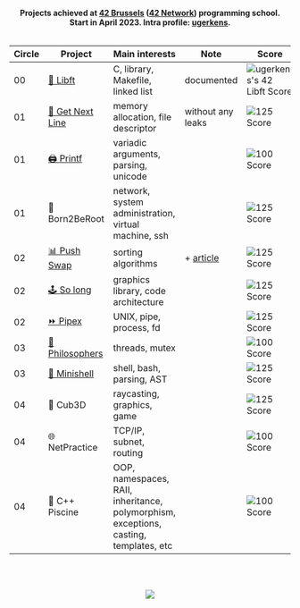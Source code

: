 <p align="center">
	<b>
	Projects achieved at <a href="https://campus19.be/">42 Brussels</a> (<a href="https://www.42network.org/">42 Network</a>) programming school.
	<br>
	Start in April 2023. Intra profile: <a href="https://profile.intra.42.fr/users/ugerkens">ugerkens</a>.
	<br><br>
	</b>
</p>
<table align="center">
	<thead>
		<tr>
			<th>Circle</th>
			<th>Project</th>
			<th>Main interests</th>
			<th>Note</th>
			<th>Score</th>
		</tr>
	</thead>
	<tbody>
		<tr>
			<td>00</td>
			<td><a href="https://github.com/ulsgks/libft">🧰 Libft</a></td>
			<td>C, library, Makefile, linked list</td>
			<td>documented</td>
			<td>
				<picture>
					<img src="https://github.com/ulsgks/42-Cursus/assets/99326326/70ee5416-6694-4b0c-833b-bb410255057a" alt="ugerkens's 42 Libft Score" />
				</picture>
			</td>
		</tr>
		<tr>
			<td>01</td>
			<td><a href="https://github.com/ulsgks/get_next_line">📃 Get Next Line</a></td>
			<td>memory allocation, file descriptor</td>
			<td>without any leaks</td>
			<td>
				<picture><img src="https://github.com/ulsgks/42-Cursus/assets/99326326/70ee5416-6694-4b0c-833b-bb410255057a" alt="125 Score" /></picture>
			</td>
		</tr>
		<tr>
			<td>01</td>
			<td><a href="https://github.com/ulsgks/printf">🖨️ Printf</a></td>
			<td>variadic arguments, parsing, unicode</td>
			<td></td>
			<td>
				<picture><img src="https://github.com/ulsgks/42-Cursus/assets/99326326/2f5ffb87-cc99-4ab2-910e-3b3ac5917541" alt="100 Score" /></picture>
			</td>
		</tr>
		<tr>
			<td>01</td>
			<td>💾 Born2BeRoot</td>
			<td>network, system administration, virtual machine, ssh</td>
			<td></td>
			<td>
				<picture><img src="https://github.com/ulsgks/42-Cursus/assets/99326326/70ee5416-6694-4b0c-833b-bb410255057a" alt="125 Score"/></picture>
			</td>
		</tr>
		<tr>
			<td>02</td>
			<td><a href="https://github.com/ulsgks/push_swap">📊 Push Swap</a></td>
			<td>sorting algorithms</td>
			<td>+ <a href="https://medium.com/@ulysse.gerkens/push-swap-in-less-than-4200-operations-c292f034f6c0">article</a></td>
			<td>
				<picture><img src="https://github.com/ulsgks/42-Cursus/assets/99326326/70ee5416-6694-4b0c-833b-bb410255057a" alt="125 Score"/></picture>
			</td>
		</tr>
		<tr>
			<td>02</td>
			<td><a href="https://github.com/ulsgks/so_long">🕹️ So long</a></td>
			<td>graphics library, code architecture</td>
			<td></td>
			<td>
			<picture><img src="https://github.com/ulsgks/42-Cursus/assets/99326326/70ee5416-6694-4b0c-833b-bb410255057a" alt="125 Score"/ </picture>
			</td>
		</tr>
		<tr>
			<td>02</td>
			<td><a href="https://github.com/ulsgks/pipex">⏩️ Pipex</a></td>
			<td>UNIX, pipe, process, fd</td>
			<td></td>
			<td>
				<picture><img src="https://github.com/ulsgks/42-Cursus/assets/99326326/70ee5416-6694-4b0c-833b-bb410255057a" alt="125 Score"/ </picture>
			</td>
		</tr>	
		<tr>
			<td>03</td>
			<td><a href="https://github.com/ulsgks/philosophers">🍝 Philosophers</a></td>
			<td>threads, mutex</td>
			<td></td>
			<td>
				<picture><img src="https://github.com/ulsgks/42-Cursus/assets/99326326/2f5ffb87-cc99-4ab2-910e-3b3ac5917541" alt="100 Score" /></picture>
			</td>
		</tr>	
		<tr>
			<td>03</td>
			<td><a href="https://github.com/ulsgks/minishell">🐚 Minishell</a></td>
			<td>shell, bash, parsing, AST</td>
			<td></td>
			<td>
				<picture><img src="https://github.com/ulsgks/42-Cursus/assets/99326326/70ee5416-6694-4b0c-833b-bb410255057a" alt="125 Score"/ </picture>
			</td>
		</tr>
		<tr>
			<td>04</td>
			<td>🧊 Cub3D</td>
			<td>raycasting, graphics, game</td>
			<td></td>
			<td>
				<picture><img src="https://github.com/ulsgks/42-Cursus/assets/99326326/70ee5416-6694-4b0c-833b-bb410255057a" alt="125 Score"/ </picture>
			</td>
		</tr>	
		<tr>
			<td>04</td>
			<td>🌐 NetPractice</td>
			<td>TCP/IP, subnet, routing</td>
			<td></td>
			<td>
				<picture><img src="https://github.com/ulsgks/42-Cursus/assets/99326326/2f5ffb87-cc99-4ab2-910e-3b3ac5917541" alt="100 Score" /></picture>
			</td>
		</tr>	
		<tr>
			<td>04</td>
			<td>🧩 C++ Piscine</td>
			<td>OOP, namespaces,  RAII, inheritance, polymorphism, exceptions, casting, templates, etc</td>
			<td></td>
			<td>
				<picture><img src="https://github.com/ulsgks/42-Cursus/assets/99326326/2f5ffb87-cc99-4ab2-910e-3b3ac5917541" alt="100 Score" /></picture>
			</td>
		</tr>
<!-- 		<tr>
			<td>05</td>
			<td>⚖️ Ford–Johnson algorithm</td>
			<td>algorithm, comparison-optimal, binary insertion</td>
			<td></td>
			<td>
				<picture><img src="https://github.com/ulsgks/42-Cursus/assets/99326326/70ee5416-6694-4b0c-833b-bb410255057a" alt="100 Score"/ </picture>
			</td>
		</tr>	
		<tr>
			<td>05</td>
			<td>📡 Webserv</td>
			<td>server, HTTP/1.1, socket, parsing, testing</td>
			<td></td>
			<td>
				<picture><img src="https://github.com/ulsgks/42-Cursus/assets/99326326/70ee5416-6694-4b0c-833b-bb410255057a" alt="125 Score"/ </picture>
		</td>
		</tr>	
		<tr>
			<td>05</td>
			<td>🐳 Inception</td>
			<td>Docker, container</td>
			<td></td>
			<td>
				<picture><img src="https://github.com/ulsgks/42-Cursus/assets/99326326/70ee5416-6694-4b0c-833b-bb410255057a" alt="125 Score"/ </picture>
		</td>
		</tr>	 -->
	</tbody>
</table>
<br>
<br>
<p align="center">
	<img  src="https://www.42lausanne.ch/wp-content/uploads/2021/02/Holy-Graph.png">
</p>
<br>
